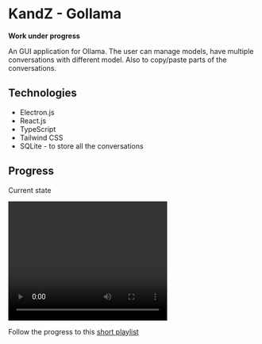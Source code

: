 # KandZ - Gollama

**Work under progress**

An GUI application for Ollama. The user can manage models, have multiple conversations with different model. Also to copy/paste parts of the conversations.

## Technologies

- Electron.js
- React.js
- TypeScript
- Tailwind CSS
- SQLite - to store all the conversations

## Progress

Current state

<video width="320" height="240" controls>
  <source src="https://www.youtube.com/shorts/XJOIDGKpftk" type="video/mp4">
</video>

Follow the progress to this [short playlist](https://www.youtube.com/playlist?list=PLw_kA6-6CnFLiWDvSWnyTQ60DXH9ssBtT)
